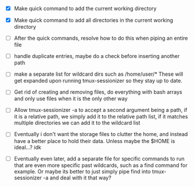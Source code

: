 * [X] Make quick command to add the current working directory

* [X] Make quick command to add all directories in the current working
      directory

* [ ] After the quick commands, resolve how to do this when piping an entire
      file

* [ ] handle duplicate entries, maybe do a check before inserting another path

* [ ] make a separate list for wildcard dirs such as /home/user/* These will
      get expanded upon running tmux-sessionizer so they stay up to date.

* [ ] Get rid of creating and removing files, do everything with bash arrays
      and only use files when it is the only other way

* [ ] Allow tmux-sessionizer -a to accept a second argument being a path, if it
      is a relative path, we simply add it to the relative path list, if it
      matches multiple directories we can add it to the wildcard list

* [ ] Eventually i don't want the storage files to clutter the home, and
      instead have a better place to hold their data. Unless maybe the $HOME is
      ideal...? idk

* [ ] Eventually even later, add a separate file for specific commands to run
      that are even more specific past wildcards, such as a find command for
      example. Or maybe its better to just simply pipe find into
      tmux-sessionizer -a and deal with it that way?
